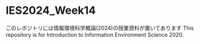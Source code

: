 # IES2024_Week14

このレポジトリには情報環境科学概論(2024)の授業資料が置いてあります
This repository is for Introduction to Information Environment Science 2020.

